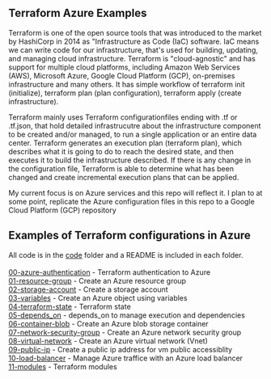 ## Terraform Azure Examples

<p>Terraform is one of the open source tools that was introduced to the market by HashiCorp in 2014 as "Infrastructure as Code (IaC) software. IaC means we can write code for our infrastructure, that's used for building, updating, and managing cloud infrastructure. Terraform is "cloud-agnostic" and has support for multiple cloud platforms, including Amazon Web Services (AWS), Microsoft Azure, Google Cloud Platform (GCP), on-premises infrastructure and many others.  It has simple workflow of terraform init (initialize), terraform plan (plan configuration), terraform apply (create infrastructure).</p>

<p>Terraform mainly uses Terraform configurationfiles ending with .tf or .tf.json, that hold detailed infrastrucutre about the infrastructure component to be created and/or managed, to run a single application or an entire data center.  Terraform generates an execution plan (terraform plan), which describes what it is going to do to reach the desired state, and then executes it to build the infrastructure described. If there is any change in the configuration file, Terraform is able to determine what has been changed and create incremental execution plans that can be applied.</p>

<p>My current focus is on Azure services and this repo will reflect it.  I plan to at some point, replicate the Azure configuration files in this repo to a Google Cloud Platform (GCP) repository</p>

## Examples of Terraform configurations in Azure
All code is in the [code](https://github.com/jonhider/terraform-examples-azure/tree/main/code) folder and a README is included in each folder.<br /><br />
[00-azure-authentication](https://github.com/jonhider/terraform-examples-azure/tree/main/code/00-azure-authentication) - Terraform authentication to Azure<br />
[01-resource-group](https://github.com/jonhider/terraform-examples-azure/tree/main/code/01-resource-group) - Create an Azure resource group<br />
[02-storage-account](https://github.com/jonhider/terraform-examples-azure/tree/main/code/02-storage-account) - Create a storage account<br />
[03-variables](https://github.com/jonhider/terraform-examples-azure/tree/main/code/03-variables) - Create an Azure object using variables<br />
[04-terraform-state](https://github.com/jonhider/terraform-examples-azure/tree/main/code/04-terraform-state) - Terraform state<br />
[05-depends_on](https://github.com/jonhider/terraform-examples-azure/tree/main/code/05-depends_on) - depends_on to manage execution and dependencies<br />
[06-container-blob](https://github.com/jonhider/terraform-examples-azure/tree/main/code/06-container-blob) - Create an Azure blob storage container<br />
[07-network-security-group](https://github.com/jonhider/terraform-examples-azure/tree/main/code/07-network-security-group) - Create an Azure network security group<br />
[08-virtual-network](https://github.com/jonhider/terraform-examples-azure/tree/main/code/08-virtual-network) - Create an Azure virtual network (Vnet)<br />
[09-public-ip](https://github.com/jonhider/terraform-examples-azure/tree/main/code/09-public-ip) - Create a public ip address for vm public accessiblity<br />
[10-load-balancer](https://github.com/jonhider/terraform-examples-azure/tree/main/code/10-load-balancer) - Manage Azure traffice with an Azure load balancer<br />
[11-modules](https://github.com/jonhider/terraform-examples-azure/tree/main/code/11-modules) - Terraform modules<br />